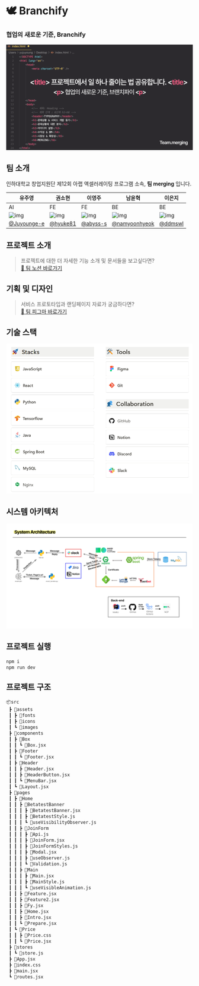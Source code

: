 # 🕊️ Branchify

### 협업의 새로운 기준, Branchify

![main](public/readme/main.png)

## 팀 소개

인하대학교 창업지원단 제12회 아랩 액셀러레이팅 프로그램 소속, **팀 merging** 입니다.

| 유주영                                                        | 권소현                                                        | 이영주                                                | 남윤혁                                                        | 이은지                                                        |
| ------------------------------------------------------------- | ------------------------------------------------------------- | ----------------------------------------------------- | ------------------------------------------------------------- | ------------------------------------------------------------- |
| AI                                                            | FE                                                            | FE                                                    | BE                                                            | BE                                                            |
| ![img](https://avatars.githubusercontent.com/u/130207280?v=4) | ![img](https://avatars.githubusercontent.com/u/163503680?v=4) | ![img](https://avatars.githubusercontent.com/abyss-s) | ![img](https://avatars.githubusercontent.com/u/127106312?v=4) | ![img](https://avatars.githubusercontent.com/u/156565144?v=4) |
| [@Juyounge-e](https://github.com/Juyounge-e)                  | [@hyuke81](https://github.com/hyuke81)                        | [@abyss-s](https://github.com/abyss-s)                | [@namyoonhyeok](https://github.com/namyoonhyeok)              | [@ddmswl](https://github.com/ddmswl)                          |

## 프로젝트 소개

> 프로젝트에 대한 더 자세한 기능 소개 및 문서들을 보고싶다면?  
> [👋 팀 노션 바로가기](https://www.notion.so/abyss-2/MERGING-168ab69bd42a804e9a21f535e0468e85)

## 기획 및 디자인

> 서비스 프로토타입과 랜딩페이지 자료가 궁금하다면?  
> [👋 팀 피그마 바로가기](https://www.figma.com/design/aF3qFXZrJmRHs1eQnXEcHB/%EC%95%84%EB%9E%A9%EC%8A%A4%ED%83%80%ED%8A%B8%EC%97%85?node-id=0-1)

## 기술 스택

![stack](public/readme/stack.png)

## 시스템 아키텍처

![system](public/readme/system.png)

## 프로젝트 실행

```
npm i
npm run dev
```

## 프로젝트 구조

```plaintext
📦src
 ┣ 📂assets
 ┃ ┣ 📂fonts
 ┃ ┣ 📂icons
 ┃ ┗ 📂images
 ┣ 📂components
 ┃ ┣ 📂Box
 ┃ ┃ ┗ 📜Box.jsx
 ┃ ┣ 📂Footer
 ┃ ┃ ┗ 📜Footer.jsx
 ┃ ┣ 📂Header
 ┃ ┃ ┣ 📜Header.jsx
 ┃ ┃ ┣ 📜HeaderButton.jsx
 ┃ ┃ ┗ 📜MenuBar.jsx
 ┃ ┗ 📜Layout.jsx
 ┣ 📂pages
 ┃ ┣ 📂Home
 ┃ ┃ ┣ 📂BetatestBanner
 ┃ ┃ ┃ ┣ 📜BetatestBanner.jsx
 ┃ ┃ ┃ ┣ 📜BetatestStyle.js
 ┃ ┃ ┃ ┗ 📜useVisibilityObserver.js
 ┃ ┃ ┣ 📂JoinForm
 ┃ ┃ ┃ ┣ 📜Api.js
 ┃ ┃ ┃ ┣ 📜JoinForm.jsx
 ┃ ┃ ┃ ┣ 📜JoinFormStyles.js
 ┃ ┃ ┃ ┣ 📜Modal.jsx
 ┃ ┃ ┃ ┣ 📜useObserver.js
 ┃ ┃ ┃ ┗ 📜Validation.js
 ┃ ┃ ┣ 📂Main
 ┃ ┃ ┃ ┣ 📜Main.jsx
 ┃ ┃ ┃ ┣ 📜MainStyle.js
 ┃ ┃ ┃ ┗ 📜useVisibleAnimation.js
 ┃ ┃ ┣ 📜Feature.jsx
 ┃ ┃ ┣ 📜Feature2.jsx
 ┃ ┃ ┣ 📜Fy.jsx
 ┃ ┃ ┣ 📜Home.jsx
 ┃ ┃ ┣ 📜Intro.jsx
 ┃ ┃ ┗ 📜Prepare.jsx
 ┃ ┗ 📂Price
 ┃ ┃ ┣ 📜Price.css
 ┃ ┃ ┗ 📜Price.jsx
 ┣ 📂stores
 ┃ ┗ 📜store.js
 ┣ 📜App.jsx
 ┣ 📜index.css
 ┣ 📜main.jsx
 ┗ 📜routes.jsx
```
